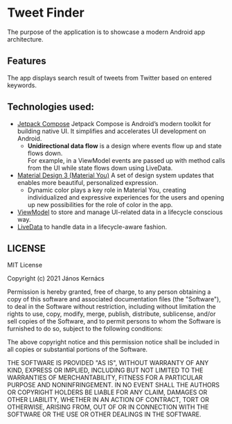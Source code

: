 # Tweet Finder

The purpose of the application is to showcase a modern Android app architecture. 

## Features

The app displays search result of tweets from Twitter based on entered keywords.

## Technologies used:

* [Jetpack Compose](https://developer.android.com/jetpack/compose) Jetpack Compose is Android’s
  modern toolkit for building native UI. It simplifies and accelerates UI development on Android.
  * **Unidirectional data flow** is a design where events flow up and state flows down. <br> For
    example, in a ViewModel events are passed up with method calls from the UI while state flows
    down using LiveData.
* [Material Design 3 (Material You)](https://m3.material.io/) A set of design system updates that
  enables more beautiful, personalized expression.
  * Dynamic color plays a key role in Material You, creating individualized and expressive
    experiences for the users and opening up new possibilities for the role of color in the app.
* [ViewModel](https://developer.android.com/topic/libraries/architecture/viewmodel) to store and
  manage UI-related data in a lifecycle conscious way.
* [LiveData](https://developer.android.com/topic/libraries/architecture/livedata) to handle data in
  a lifecycle-aware fashion.

## LICENSE

MIT License

Copyright (c) 2021 János Kernács

Permission is hereby granted, free of charge, to any person obtaining a copy of this software and
associated documentation files (the "Software"), to deal
in the Software without restriction, including without limitation the rights
to use, copy, modify, merge, publish, distribute, sublicense, and/or sell
copies of the Software, and to permit persons to whom the Software is
furnished to do so, subject to the following conditions:

The above copyright notice and this permission notice shall be included in all
copies or substantial portions of the Software.

THE SOFTWARE IS PROVIDED "AS IS", WITHOUT WARRANTY OF ANY KIND, EXPRESS OR
IMPLIED, INCLUDING BUT NOT LIMITED TO THE WARRANTIES OF MERCHANTABILITY,
FITNESS FOR A PARTICULAR PURPOSE AND NONINFRINGEMENT. IN NO EVENT SHALL THE
AUTHORS OR COPYRIGHT HOLDERS BE LIABLE FOR ANY CLAIM, DAMAGES OR OTHER
LIABILITY, WHETHER IN AN ACTION OF CONTRACT, TORT OR OTHERWISE, ARISING FROM,
OUT OF OR IN CONNECTION WITH THE SOFTWARE OR THE USE OR OTHER DEALINGS IN THE
SOFTWARE.
```
